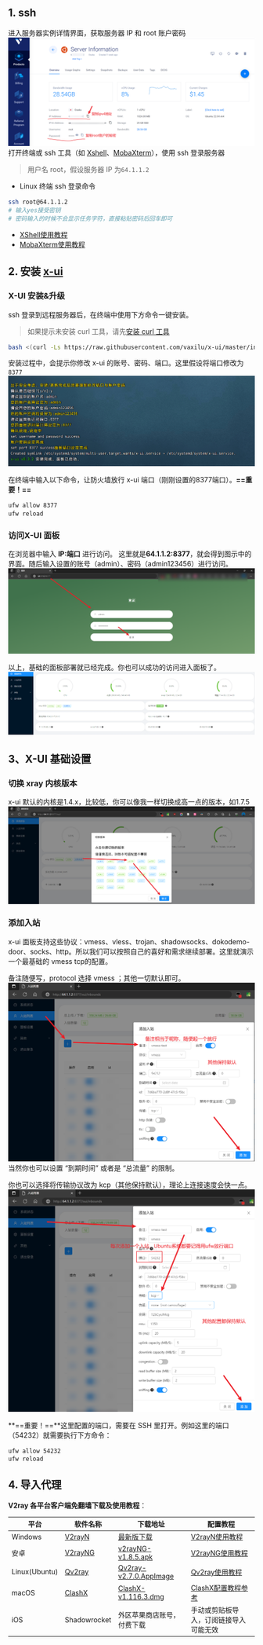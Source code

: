 ## 1. ssh
进入服务器实例详情界面，获取服务器 IP 和 root 账户密码
![image.png](https://raw.githubusercontent.com/leegical/Blog_img/master/md_img202307160003064.png)
打开终端或 ssh 工具（如 [Xshell](https://www.xshell.com/zh/xshell-download/)、[MobaXterm](https://mobaxterm.mobatek.net/download.html/)），使用 ssh 登录服务器
> 用户名 root，假设服务器 IP 为`64.1.1.2`
- Linux 终端 ssh 登录命令
```bash
ssh root@64.1.1.2
# 输入yes接受密钥
# 密码输入的时候不会显示任务字符，直接粘贴密码后回车即可
```
- [XShell使用教程](https://www.cnblogs.com/soloversion/p/16100590.html)
- [MobaXterm使用教程](https://zhuanlan.zhihu.com/p/61013117)

## 2. 安装 [x-ui](https://github.com/vaxilu/x-ui)
### X-UI 安装&升级
ssh 登录到远程服务器后，在终端中使用下方命令一键安装。
> 如果提示未安装 curl 工具，请先[安装 curl 工具](https://www.linuxrumen.com/cyml/1778.html)
```bash
bash <(curl -Ls https://raw.githubusercontent.com/vaxilu/x-ui/master/install.sh)
```

安装过程中，会提示你修改 x-ui 的账号、密码、端口。这里假设将端口修改为`8377`
![image.png](https://raw.githubusercontent.com/leegical/Blog_img/master/md_img202307160025942.png)

在终端中输入以下命令，让防火墙放行 x-ui 端口（刚刚设置的8377端口）。**==重要！==**
```bash
ufw allow 8377
ufw reload
```
### 访问X-UI 面板
在浏览器中输入 **IP:端口** 进行访问。
这里就是**64.1.1.2:8377**，就会得到图示中的界面。随后输入设置的账号（admin）、密码（admin123456）进行访问。
![image.png](https://raw.githubusercontent.com/leegical/Blog_img/master/md_img202307160032570.png)

以上，基础的面板部署就已经完成。你也可以成功的访问进入面板了。
![image.png](https://raw.githubusercontent.com/leegical/Blog_img/master/md_img202307160028373.png)

## 3、X-UI 基础设置
### 切换 xray 内核版本
x-ui 默认的内核是1.4.x，比较低，你可以像我一样切换成高一点的版本，如1.7.5
![image.png](https://raw.githubusercontent.com/leegical/Blog_img/master/md_img202307160033491.png)

### 添加入站
x-ui 面板支持这些协议：vmess、vless、trojan、shadowsocks、dokodemo-door、socks、http。所以我们可以按照自己的喜好和需求继续部署。这里就演示一个最基础的 vmess tcp的配置。

备注随便写，protocol 选择 vmess ；其他一切默认即可。
![image.png](https://raw.githubusercontent.com/leegical/Blog_img/master/md_img202307160038981.png)
当然你也可以设置 “到期时间” 或者是 “总流量” 的限制。

你也可以选择将传输协议改为 kcp（其他保持默认），理论上连接速度会快一点。
![image.png](https://raw.githubusercontent.com/leegical/Blog_img/master/md_img202307160043546.png)

**==重要！==**这里配置的端口，需要在 SSH 里打开。例如这里的端口（54232）就需要执行下方命令：
```
ufw allow 54232
ufw reload
```

## 4. 导入代理
**V2ray 各平台客户端免翻墙下载及使用教程**：

|平台|软件名称|下载地址|配置教程|
|---|---|---|---|
|Windows| [V2rayN](https://github.com/2dust/v2rayN) | [最新版下载](https://github.com/2dust/v2rayN/releases/latest/download/v2rayN-With-Core.zip) | [V2rayN使用教程](https://github.com/leegical/CrossWall/blob/main/APP/v2rayN.md) |
|安卓| [V2rayNG](https://github.com/2dust/v2rayNG) | [v2rayNG-v1.8.5.apk](https://ghproxy.com/https://github.com/2dust/v2rayNG/releases/download/1.8.5/v2rayNG_1.8.5.apk)  | [V2rayNG使用教程](https://github.com/leegical/CrossWall/blob/main/APP/v2rayNG.md) |
|Linux(Ubuntu)| [Qv2ray](https://github.com/Qv2ray/Qv2ray) | [Qv2ray-v2.7.0.AppImage](https://ghproxy.com/https://github.com/Qv2ray/Qv2ray/releases/download/v2.7.0/Qv2ray-v2.7.0-linux-x64.AppImage)  | [Qv2ray使用教程](https://github.com/leegical/CrossWall/blob/main/APP/Qv2ray.md) |
|macOS| [ClashX](https://github.com/yichengchen/clashX) | [ClashX-v1.116.3.dmg](https://ghproxy.com/https://github.com/yichengchen/clashX/releases/download/1.116.3/ClashX.dmg)  |[ClashX配置教程参考](https://itlanyan.com/go.php?key=v2ray-clashx-config)|
|iOS| Shadowrocket | 外区苹果商店账号，付费下载  |手动或剪贴板导入，订阅链接导入可能无效|

